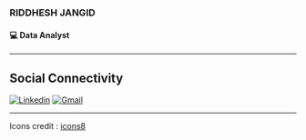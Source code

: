 ### RIDDHESH JANGID
#### :computer: Data Analyst

 <hr/>
 


## Social Connectivity
[![Linkedin](https://raw.githubusercontent.com/snakode/snakode/master/linkedin.png)](https://www.linkedin.com/in/riddhesh-jangid-27b90814a/) [![Gmail](https://raw.githubusercontent.com/snakode/snakode/master/gmail.png)](mailto:riddhesh710@gmail.com)

___
Icons credit : [icons8](https://icons8.com/)
